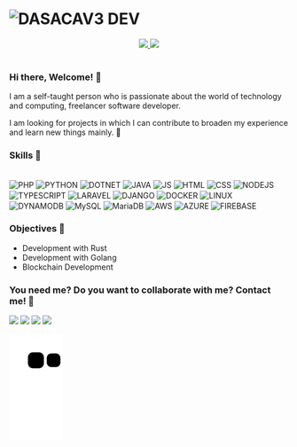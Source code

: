 # ![DASACAV3 DEV](https://user-images.githubusercontent.com/57577210/115652104-316dd900-a2f2-11eb-96db-9a292719bc5c.png)

<div align="center">
  <a href="https://github.com/Dasacav3">
  <img height="180em" src="https://github-readme-stats.vercel.app/api?username=Dasacav3&show_icons=true&theme=dracula&include_all_commits=true&count_private=true"/>
  <img height="180em" src="https://github-readme-stats.vercel.app/api/top-langs/?username=Dasacav3&layout=compact&langs_count=7&theme=dracula"/>
  </a>
</div>

<br>


### Hi there, Welcome! 👋

I am a self-taught person who is passionate about the world of technology and computing, freelancer software developer.

I am looking for projects in which I can contribute to broaden my experience and learn new things mainly. 📌

### Skills 🎉
<div style="display: inline_block"><br>
  <img align="center" alt="PHP" width="50" src="https://api.iconify.design/vscode-icons/file-type-php2.svg">
  <img align="center" alt="PYTHON" height="30" width="40" src="https://api.iconify.design/logos/python.svg">
  <img align="center" alt="DOTNET" width="30" src="https://api.iconify.design/logos/dotnet.svg">
  <img align="center" alt="JAVA" width="30" src="https://api.iconify.design/logos/java.svg">
  <img align="center" alt="JS" height="30" width="40" src="https://api.iconify.design/vscode-icons/file-type-js-official.svg">
  <img align="center" alt="HTML" height="30" width="40" src="https://api.iconify.design/vscode-icons/file-type-html.svg">
  <img align="center" alt="CSS" height="30" width="40" src="https://api.iconify.design/vscode-icons/file-type-css.svg">
  <img align="center" alt="NODEJS" width="40" src="https://api.iconify.design/logos/nodejs.svg">
  <img align="center" alt="TYPESCRIPT" width="30" src="https://api.iconify.design/logos/typescript-icon.svg">
  <img align="center" alt="LARAVEL" height="30" width="40" src="https://api.iconify.design/logos/laravel.svg">
  <img align="center" alt="DJANGO" height="30" width="40" src="https://api.iconify.design/logos/django-icon.svg">
  <img align="center" alt="DOCKER" height="30" width="50" src="https://api.iconify.design/logos/docker-icon.svg">
  <img align="center" alt="LINUX" width="40" src="https://api.iconify.design/flat-color-icons/linux.svg">
  <img align="center" alt="DYNAMODB" width="30" src="https://api.iconify.design/logos/aws-dynamodb.svg">
  <img align="center" alt="MySQL" width="35" src="https://api.iconify.design/logos/mysql.svg">
  <img align="center" alt="MariaDB" width="40" src="https://api.iconify.design/logos/mariadb-icon.svg">
  <img align="center" alt="AWS" width="40" src="https://api.iconify.design/logos/aws.svg">
  <img align="center" alt="AZURE" width="30" src="https://api.iconify.design/logos/microsoft-azure.svg">
  <img align="center" alt="FIREBASE" width="28" src="https://api.iconify.design/logos/firebase.svg">
 </div>

### Objectives 🎯
- Development with Rust
- Development with Golang
- Blockchain Development

### You need me? Do you want to collaborate with me? Contact me! 🔋
<div> 
<a href="https://twitter.com/Dasacav31" target="_blank"><img src="https://img.shields.io/badge/Twitter-1DA1F2?style=for-the-badge&logo=twitter&logoColor=white" target="_blank"></a>
  <a href="https://instagram.com/_dasacav3_" target="_blank"><img src="https://img.shields.io/badge/-Instagram-%23E4405F?style=for-the-badge&logo=instagram&logoColor=white" target="_blank"></a>
  <a href = "mailto:team.dasacav3@gmail.com"><img src="https://img.shields.io/badge/-Gmail-%23333?style=for-the-badge&logo=gmail&logoColor=white" target="_blank"></a>
  <a href="https://www.linkedin.com/in/dasacav3/" target="_blank"><img src="https://img.shields.io/badge/-LinkedIn-%230077B5?style=for-the-badge&logo=linkedin&logoColor=white" target="_blank"></a> 
  
  ![Snake animation](https://github.com/Dasacav3/Dasacav3/blob/output/github-contribution-grid-snake.svg)
</div>

